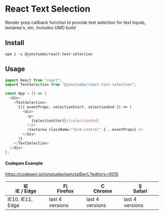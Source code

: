 # React Text Selection

Render prop callback function to provide text selection for text inputs, textarea's, etc. _Includes UMD build_

## Install

```shell
npm i -s @jonstuebe/react-text-selection
```

## Usage

```javascript
import React from "react";
import TextSelection from "@jonstuebe/react-text-selection";

const App = () => (
  <div>
    <TextSelection>
      {({ eventProps, selectionStart, selectionEnd }) => (
        <div>
          <p>
            {selectionStart}/{selectionEnd}
          </p>
          <textarea className="form-control" {...eventProps} />
        </div>
      )}
    </TextSelection>
  </div>
);
```

#### Codepen Example

https://codepen.io/jonstuebe/pen/zpBwrL?editors=0010

| [<img src="https://raw.githubusercontent.com/godban/browsers-support-badges/master/src/images/edge.png" alt="IE / Edge" width="16px" height="16px" />](http://godban.github.io/browsers-support-badges/)</br>IE / Edge | [<img src="https://raw.githubusercontent.com/godban/browsers-support-badges/master/src/images/firefox.png" alt="Firefox" width="16px" height="16px" />](http://godban.github.io/browsers-support-badges/)</br>Firefox | [<img src="https://raw.githubusercontent.com/godban/browsers-support-badges/master/src/images/chrome.png" alt="Chrome" width="16px" height="16px" />](http://godban.github.io/browsers-support-badges/)</br>Chrome | [<img src="https://raw.githubusercontent.com/godban/browsers-support-badges/master/src/images/safari.png" alt="Safari" width="16px" height="16px" />](http://godban.github.io/browsers-support-badges/)</br>Safari |
| ---------------------------------------------------------------------------------------------------------------------------------------------------------------------------------------------------------------------- | --------------------------------------------------------------------------------------------------------------------------------------------------------------------------------------------------------------------- | ------------------------------------------------------------------------------------------------------------------------------------------------------------------------------------------------------------------ | ------------------------------------------------------------------------------------------------------------------------------------------------------------------------------------------------------------------ |
| IE10, IE11, Edge                                                                                                                                                                                                       | last 4 versions                                                                                                                                                                                                       | last 4 versions                                                                                                                                                                                                    | last 4 versions                                                                                                                                                                                                    |
